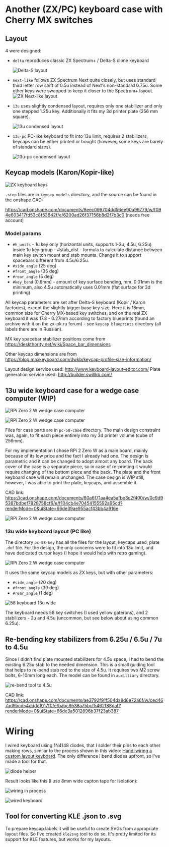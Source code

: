 # Another (ZX/PC) keyboard case with Cherry MX switches


## Layout

4 were designed:
* `delta` reproduces classic ZX Spectrum+ / Delta-S clone keyboard

  ![Delta-S layout](https://github.com/JSmith01/zx-keyboard/blob/master/delta/delta-layout.png?raw=true)

* `next-like` follows ZX Spectrum Next quite closely, but uses standard third letter row shift of 0.5u instead of Next's non-standard 0.75u. Some other keys were swapped to keep it closer to the Spectrum+ layout.
  ![ZX Next-like layout](https://github.com/JSmith01/zx-keyboard/blob/master/next-like/zx-next-like-layout.png?raw=true)

* `13u` uses slightly condensed layout, requires only one stabilizer and only one stepped 1.25u key. Additionally it fits my 3d printer plate (256 mm square).

  ![13u condensed layout](https://github.com/JSmith01/zx-keyboard/blob/master/13u/13u-layout.png?raw=true)

* `13u-pc` PC-like keyboard to fit into 13u limit, requires 2 stabilizers, keycaps can be either printed or bought (however, some keys are barely of standard sizes).

  ![13u-pc condensed layout](https://github.com/JSmith01/zx-keyboard/blob/master/pc-58-key/58-layout.png?raw=true)


## Keycap models (Karon/Kopir-like)

![ZX keyboard keys](https://github.com/JSmith01/zx-keyboard/blob/master/keycap%20models/keys.png?raw=true)

`.step` files are in `keycap models` directory, and the source can be found in the onshape CAD:

https://cad.onshape.com/documents/8eec099704dd56ee90a99779/w/f094e603417fd53c8f53642f/e/6200ad26f37156b8d2f7b3c0 (needs free account)

### Model params
* `#h_units` - 1u key only (horizontal units, supports 1-3u, 4.5u, 6.25u)
inside 1u key group - #stab_dist - formula to calculate distance between main key switch mount and stab mounts. Change it to support spacebars different from 4.5u/6.25u.
* `#side_angle` (25 deg) 
* `#front_angle` (35 deg)
* `#rear_angle` (5 deg)
* `#key_bend` (0.6mm) - amount of key surface bending, mm. 0.01mm is the minimum, also 4.5u automatically uses 0.01mm (flat surface for 3d printing)

All keycap parameters are set after Delta-S keyboard (Kopir / Karon factories), except the slightly bigger base key size. Here it is 18mm, common size for Cherry MX-based key switches, and on the real ZX keyboard it was 17.8 - 0.27mm according to factory blueprints (found an archive with it on the zx-pk.ru forum) - see `keycap blueprints` directory (all labels there are in Russian).

MX key spacebar stabilizer positions come from https://deskthority.net/wiki/Space_bar_dimensions

Other keycap dimensions are from https://blog.maxkeyboard.com/dwkb/keycap-profile-size-information/

Layout design service used: http://www.keyboard-layout-editor.com/
Plate generation service used: http://builder.swillkb.com/



## 13u wide keyboard case for a wedge case computer (WIP)

![RPi Zero 2 W wedge case computer](https://github.com/JSmith01/zx-keyboard/blob/master/pc-58-case/pictures/Image00005.jpg?raw=true)

![RPi Zero 2 W wedge case computer](https://github.com/JSmith01/zx-keyboard/blob/master/pc-58-case/case.png?raw=true)

Files for case parts are in `pc-58-case` directory. The main design constraint was, again, to fit each piece entirely into my 3d printer volume (cube of 256mm).

For my implementation I chose RPi 2 Zero W as a main board, mainly because of its low price and the fact I already had one. The design is parametric and it can be changed to adopt almost any board. The back cover of the case is a separate piece, so in case of re-printing it would require changing of the bottom piece and the back. The plate and the front keyboard case will remain unchanged. The case design is WIP still, however, I was able to print the plate, keycaps, and assemble it.

CAD link: https://cad.onshape.com/documents/80a6f71aa4ea5afbe3c2f400/w/0c9d95387bdbef7828758cf6/e/f104cb4e70454155592a95cd?renderMode=0&uiState=66de39ae955acf43bb4a916e

![RPi Zero 2 W wedge case computer](https://github.com/JSmith01/zx-keyboard/blob/master/pc-58-case/isometric-case.png?raw=true)

### 13u wide keyboard layout (PC like)

The directory `pc-58-key` has all the files for the layout, keycaps used, plate `.dxf` file. For the design, the only concerns were to fit into 13u limit, and have dedicated cursor keys (I hope it would help with retro gaming).

![RPi Zero 2 W wedge case computer](https://github.com/JSmith01/zx-keyboard/blob/master/pc-58-key/58-layout.png?raw=true)

It uses the same keycap models as ZX keys, but with other parameters:
* `#side_angle` (20 deg) 
* `#front_angle` (30 deg)
* `#rear_angle` (1 deg)

![58 keyboard 13u wide](https://github.com/JSmith01/zx-keyboard/blob/master/pc-58-key/58-keyboard.jpg?raw=true)

The keyboard needs 58 key switches (I used yellow gaterons), and 2 stabilizers - 2u and 4.5u (uncommon, but see below about using common 6.25u).


## Re-bending key stabilizers from 6.25u / 6.5u / 7u to 4.5u

Since I didn't find plate mounted stabilizers for 4.5u space, I had to bend the existing 6.25u stab to the needed dimension. This is a small guiding tool that helps to re-bend stab rod to the size of 4.5u. It requires two M2 screw bolts, 6-10mm long each. The model can be found in `auxilliary` directory.

![re-bend tool to 4.5u](https://github.com/JSmith01/zx-keyboard/blob/master/auxilliary/re-bend-4.5u.png?raw=true)

CAD link:
https://cad.onshape.com/documents/ae3792f91f504da8d6e72a6f/w/ced467ad9bcd54dddc1017f0/e/babc9538a75bcf5462f88daf?renderMode=0&uiState=66de3a5012896b37f23ab387


# Wiring

I wired keyboard using 1N4148 diodes, that I solder their pins to each other making rows, similar to the process shown in this video: [Hand-wiring a custom layout keyboard](https://youtu.be/3uSKgCuK3tc?si=MMpzzscPRhe9YTKL&t=43). The only difference I bend diodes upfront, so I've made a tool for that.

![diode helper](https://github.com/JSmith01/zx-keyboard/blob/master/auxilliary/diode-helper.jpg?raw=true)

Result looks like this (I use 8mm wide capton tape for isolation):

![wiring in process](https://github.com/JSmith01/zx-keyboard/blob/master/auxilliary/wiring.jpg?raw=true)

![wired keyboard](https://github.com/JSmith01/zx-keyboard/blob/master/auxilliary/wired-keyboard.jpg?raw=true)


## Tool for converting KLE .json to .svg

To prepare keycap labels it will be useful to create SVGs from appropriate layout files. So I've created `kle2svg` tool to do so.
It's pretty limited for its support for KLE features, but works for my layouts.
